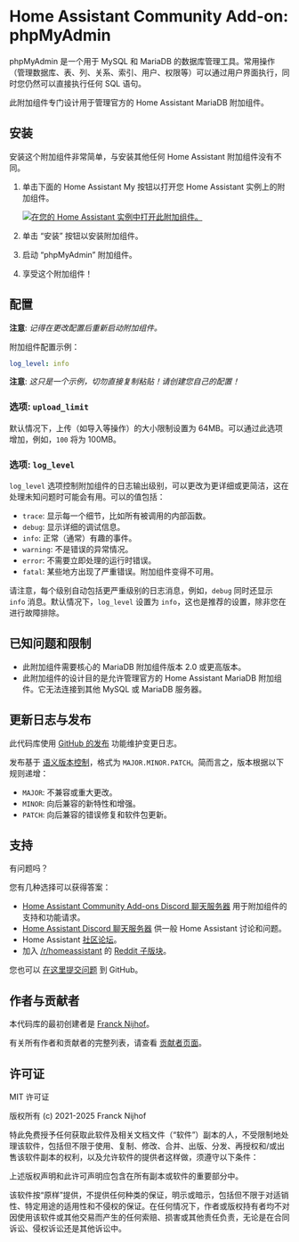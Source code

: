# Home Assistant Community Add-on: phpMyAdmin

phpMyAdmin 是一个用于 MySQL 和 MariaDB 的数据库管理工具。常用操作（管理数据库、表、列、关系、索引、用户、权限等）可以通过用户界面执行，同时您仍然可以直接执行任何 SQL 语句。

此附加组件专门设计用于管理官方的 Home Assistant MariaDB 附加组件。

## 安装

安装这个附加组件非常简单，与安装其他任何 Home Assistant 附加组件没有不同。

1. 单击下面的 Home Assistant My 按钮以打开您 Home Assistant 实例上的附加组件。

   [![在您的 Home Assistant 实例中打开此附加组件。][addon-badge]][addon]

1. 单击 “安装” 按钮以安装附加组件。
1. 启动 “phpMyAdmin” 附加组件。
1. 享受这个附加组件！

## 配置

**注意**: _记得在更改配置后重新启动附加组件。_

附加组件配置示例：

```yaml
log_level: info
```

**注意**: _这只是一个示例，切勿直接复制粘贴！请创建您自己的配置！_

### 选项: `upload_limit`

默认情况下，上传（如导入等操作）的大小限制设置为 64MB。可以通过此选项增加，例如，`100` 将为 100MB。

### 选项: `log_level`

`log_level` 选项控制附加组件的日志输出级别，可以更改为更详细或更简洁，这在处理未知问题时可能会有用。可以的值包括：

- `trace`: 显示每一个细节，比如所有被调用的内部函数。
- `debug`: 显示详细的调试信息。
- `info`: 正常（通常）有趣的事件。
- `warning`: 不是错误的异常情况。
- `error`: 不需要立即处理的运行时错误。
- `fatal`: 某些地方出现了严重错误。附加组件变得不可用。

请注意，每个级别自动包括更严重级别的日志消息，例如，`debug` 同时还显示 `info` 消息。默认情况下，`log_level` 设置为 `info`，这也是推荐的设置，除非您在进行故障排除。

## 已知问题和限制

- 此附加组件需要核心的 MariaDB 附加组件版本 2.0 或更高版本。
- 此附加组件的设计目的是允许管理官方的 Home Assistant MariaDB 附加组件。它无法连接到其他 MySQL 或 MariaDB 服务器。

## 更新日志与发布

此代码库使用 [GitHub 的发布][releases] 功能维护变更日志。

发布基于 [语义版本控制][semver]，格式为 `MAJOR.MINOR.PATCH`。简而言之，版本根据以下规则递增：

- `MAJOR`: 不兼容或重大更改。
- `MINOR`: 向后兼容的新特性和增强。
- `PATCH`: 向后兼容的错误修复和软件包更新。

## 支持

有问题吗？

您有几种选择可以获得答案：

- [Home Assistant Community Add-ons Discord 聊天服务器][discord] 用于附加组件的支持和功能请求。
- [Home Assistant Discord 聊天服务器][discord-ha] 供一般 Home Assistant 讨论和问题。
- Home Assistant [社区论坛][forum]。
- 加入 [/r/homeassistant][reddit] 的 [Reddit 子版块][reddit]。

您也可以 [在这里提交问题][issue] 到 GitHub。

## 作者与贡献者

本代码库的最初创建者是 [Franck Nijhof][frenck]。

有关所有作者和贡献者的完整列表，请查看 [贡献者页面][contributors]。

## 许可证

MIT 许可证

版权所有 (c) 2021-2025 Franck Nijhof

特此免费授予任何获取此软件及相关文档文件（“软件”）副本的人，不受限制地处理该软件，包括但不限于使用、复制、修改、合并、出版、分发、再授权和/或出售该软件副本的权利，以及允许软件的提供者这样做，须遵守以下条件：

上述版权声明和此许可声明应包含在所有副本或软件的重要部分中。

该软件按“原样”提供，不提供任何种类的保证，明示或暗示，包括但不限于对适销性、特定用途的适用性和不侵权的保证。在任何情况下，作者或版权持有者均不对因使用该软件或其他交易而产生的任何索赔、损害或其他责任负责，无论是在合同诉讼、侵权诉讼还是其他诉讼中。

[addon-badge]: https://my.home-assistant.io/badges/supervisor_addon.svg
[addon]: https://my.home-assistant.io/redirect/supervisor_addon/?addon=a0d7b954_phpmyadmin&repository_url=https%3A%2F%2Fgithub.com%2Fhassio-addons%2Frepository
[contributors]: https://github.com/hassio-addons/addon-phpmyadmin/graphs/contributors
[discord-ha]: https://discord.gg/c5DvZ4e
[discord]: https://discord.me/hassioaddons
[forum]: https://community.home-assistant.io/t/home-assistant-community-add-on-phpmyadmin/171729?u=frenck
[frenck]: https://github.com/frenck
[issue]: https://github.com/hassio-addons/addon-phpmyadmin/issues
[reddit]: https://reddit.com/r/homeassistant
[releases]: https://github.com/hassio-addons/addon-phpmyadmin/releases
[semver]: https://semver.org/spec/v2.0.0.html